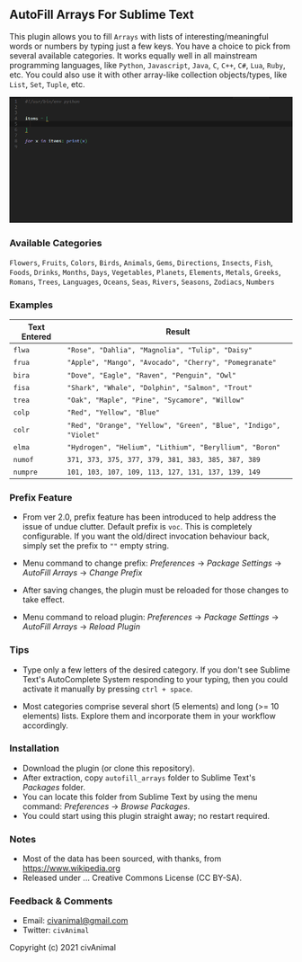## AutoFill Arrays For Sublime Text

This plugin allows you to fill `Arrays` with lists of interesting/meaningful words or numbers by typing just a few keys. You have a choice to pick from several available categories. It works equally well in all mainstream programming languages, like `Python`, `Javascript`, `Java`, `C`, `C++`, `C#`, `Lua`, `Ruby`, etc. You could also use it with other array-like collection objects/types, like `List`, `Set`, `Tuple`, etc.


![DEMO](https://github.com/civAnimal/autofill-arrays/blob/main/demo.gif)


### Available Categories

`Flowers`, `Fruits`,   `Colors`, `Birds`,   `Animals`, `Gems`,   `Directions`,
`Insects`, `Fish`,     `Foods`,  `Drinks`,  `Months`,  `Days`,   `Vegetables`,
`Planets`, `Elements`, `Metals`, `Greeks`,  `Romans`,  `Trees`,  `Languages`,
`Oceans`,  `Seas`,     `Rivers`, `Seasons`, `Zodiacs`, `Numbers`


### Examples

 Text Entered  |  Result
-------------- | --------------------------------------------------------------------
 `flwa`        | `"Rose", "Dahlia", "Magnolia", "Tulip", "Daisy"`
 `frua`        | `"Apple", "Mango", "Avocado", "Cherry", "Pomegranate"`
 `bira`        | `"Dove", "Eagle", "Raven", "Penguin", "Owl"`
 `fisa`        | `"Shark", "Whale", "Dolphin", "Salmon", "Trout"`
 `trea`        | `"Oak", "Maple", "Pine", "Sycamore", "Willow"`
 `colp`        | `"Red", "Yellow", "Blue"`
 `colr`        | `"Red", "Orange", "Yellow", "Green", "Blue", "Indigo", "Violet"`
 `elma`        | `"Hydrogen", "Helium", "Lithium", "Beryllium", "Boron"`
 `numof`       | `371, 373, 375, 377, 379, 381, 383, 385, 387, 389`
 `numpre`      | `101, 103, 107, 109, 113, 127, 131, 137, 139, 149`


### Prefix Feature

* From ver 2.0, prefix feature has been introduced to help address the issue of undue clutter. Default prefix is `voc`. This is completely configurable. If you want the old/direct invocation behaviour back, simply set the prefix to `""` empty string.

* Menu command to change prefix: _Preferences_ → _Package Settings_  → _AutoFill Arrays_  → _Change Prefix_

* After saving changes, the plugin must be reloaded for those changes to take effect.

* Menu command to reload plugin: _Preferences_ → _Package Settings_  → _AutoFill Arrays_  → _Reload Plugin_


### Tips

* Type only a few letters of the desired category. If you don't see Sublime Text's AutoComplete System responding to your typing, then you could activate it manually by pressing `ctrl + space`.

* Most categories comprise several short (5 elements) and long (>= 10 elements) lists. Explore them and incorporate them in your workflow accordingly.


### Installation

* Download the plugin (or clone this repository).
* After extraction, copy `autofill_arrays` folder to Sublime Text's _Packages_ folder.
* You can locate this folder from Sublime Text by using the menu command: _Preferences_ → _Browse Packages_.
* You could start using this plugin straight away; no restart required.


### Notes

* Most of the data has been sourced, with thanks, from https://www.wikipedia.org
* Released under ... Creative Commons License (CC BY-SA).


### Feedback & Comments

* Email:     civanimal@gmail.com
* Twitter:  `civAnimal`


Copyright (c) 2021 civAnimal

